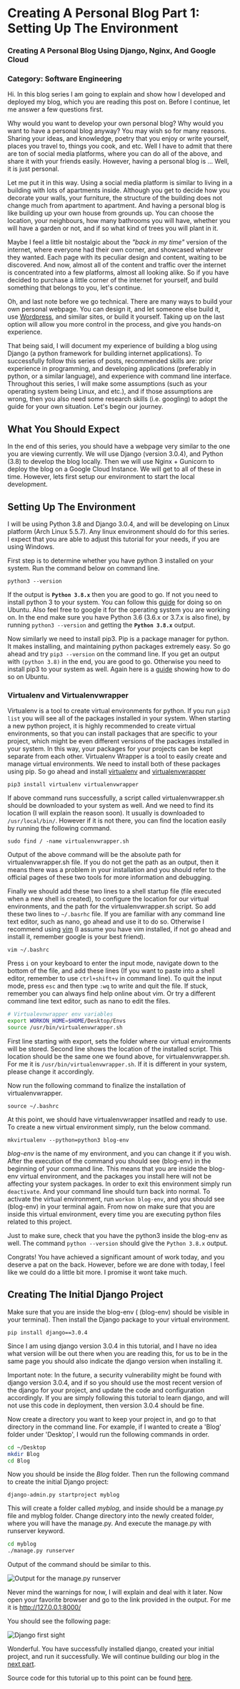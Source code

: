 # Creating A Personal Blog Part 1: Setting Up The Environment

### Creating A Personal Blog Using Django, Nginx, And Google Cloud

### Category: Software Engineering 


Hi. In this blog series I am going to explain and show how I developed and deployed my blog, which you are reading
this post on. Before I continue, let me answer a few questions first.  

Why would you want to develop your own personal blog? Why would you want to have a personal blog anyway? You may wish so
for many reasons. Sharing your ideas, and knowledge, poetry that you enjoy or write yourself, 
places you travel to, things you cook, and etc. Well I have to admit that there are ton of social media platforms, where 
you can do all of the above, and share it with your friends easily. However, having a personal blog is ... Well, it is just 
personal. 

Let me put it in this way. Using a social media platform is similar to living in a building with lots of apartments inside.
Although you get to decide how you decorate your walls, your furniture, the structure of the building does not change 
much from apartment to apartment. And having a personal blog is like building up your own house from grounds up. You can
choose the location, your neighbours, how many bathrooms you will have, whether you will have a garden or not, and if so what 
kind of trees you will plant in it. 

Maybe I feel a little bit nostalgic about the _"back in my time"_ version of the internet, where everyone had their own
corner, and showcased whatever they wanted. Each page with its peculiar design and content, waiting to be discovered. 
And now, almost all of the content and traffic over the internet is concentrated into a few platforms, almost all
looking alike. So if you have decided to purchase a little corner of the internet for yourself, and build something 
that belongs to you, let's continue.

Oh, and last note before we go technical. There are many ways to build your own personal webpage. You can design it, and 
let someone else build it, use [Wordpress](https://wordpress.com/), and similar sites, or build it yourself. Taking up
on the last option will allow you more control in the process, and give you hands-on experience. 

That being said, I will document my experience of building a blog using Django (a python framework for 
building internet applications). To successfully follow this series of posts, recommended skills are: prior experience in 
programming, and developing applications (preferably in python, or a similar language), and experience with command 
line interface. Throughout this series, I will make some assumptions (such as your operating system being Linux, 
and etc.), and if those assumptions are wrong, then you also need some research skills (i.e. googling) to adopt the 
guide for your own situation. Let's begin our journey.

## What You Should Expect

In the end of this series, you should have a webpage very similar to the one you are viewing currently. We will use
Django (version 3.0.4), and Python (3.8) to develop the blog locally. Then we will use Nginx + Gunicorn to deploy the 
blog on a Google Cloud Instance. We will get to all of these in time. However, lets first setup our environment to start
the local development.

## Setting Up The Environment

I will be using Python 3.8 and Django 3.0.4, and will be developing on Linux platform (Arch Linux 5.5.7). 
Any linux environment should do for this series. I expect that you are able to adjust this tutorial for your needs, 
if you are using Windows.

First step is to determine whether you have python 3 installed on your system. Run the command below on command line. 

`python3 --version`

If the output is **`Python 3.8.x`** then you are good to go. If not you need to install python 3 to your system. You can
follow this [guide](https://docs.python-guide.org/starting/install3/linux/) for doing so on Ubuntu. 
Also feel free to google it for the operating system you are working on. In the end make sure you have Python 3.6 
(3.6.x or 3.7.x is also fine), by running `python3 --version` and getting the **`Python 3.8.x`** output.  

Now similarly we need to install pip3. Pip is a package manager for python. It makes installing, and maintaining python
packages extremely easy. So go ahead and try `pip3 --version` on the command line. If you get an output with 
`(python 3.8)` in the end, you are good to go. Otherwise you need to install pip3 to your system as well. Again here is a 
[guide](https://linuxize.com/post/how-to-install-pip-on-ubuntu-18.04/) showing how to do so on Ubuntu.

### Virtualenv and Virtualenvwrapper
Virtualenv is a tool to create virtual environments for python. If you run `pip3 list` you will see all of the packages
installed in your system. When starting a new python project, it is highly recommended to create virtual environments,
so that you can install packages that are specific to your project, which might be even different versions of the 
packages installed in your system. In this way, your packages for your projects can be kept separate from each other.
Virtualenv Wrapper is a tool to easily create and manage virtual environments. We need to install both of these packages
using pip. So go ahead and install [virtualenv](https://pypi.org/project/virtualenv/) and 
[virtualenvwrapper](https://virtualenvwrapper.readthedocs.io/en/latest/index.html)

`pip3 install virtualenv virtualenvwrapper`

If above command runs successfully, a script called virtualenvwrapper.sh should be downloaded to your system as well. 
And we need to find its location (I will explain the reason soon). It usually is downloaded to `/usr/local/bin/`. 
However if it is not there, you can find the location easily by running the following command.

`sudo find / -name virtualenvwrapper.sh`

Output of the above command will be the absolute path for virtualenvwrapper.sh file. If you do not get the path
as an output, then it means there was a problem in your installation and you should refer to the official pages 
of these two tools for more information and debugging.

Finally we should add these two lines to a shell startup file (file executed when a new shell is created), to configure
the location for our virtual environments, and the path for the virtualenvwrapper.sh script. So add these two lines
to `~/.basrhc` file. If you are familiar with any command line text editor, such as nano, go ahead and use it to do so.
Otherwise I recommend using [vim](https://www.vim.org/) (I assume you have vim installed, if not go ahead and 
install it, remember google is your best friend).

`vim ~/.bashrc`

Press `i` on your keyboard to enter the input mode, navigate down to the bottom of the file, and add these lines (If
you want to paste into a shell editor, remember to use `ctrl+shift+v` in command line). To quit the input mode, press 
`esc` and then type `:wq` to write and quit the file. If stuck, remember you can always find help online about vim. Or
try a different command line text editor, such as nano to edit the files.

```bash
# Virtualevnwrapper env variables
export WORKON_HOME=$HOME/Desktop/Envs
source /usr/bin/virtualenvwrapper.sh
```

First line starting with export, sets the folder where our virtual environments will be stored. Second line shows the
location of the installed script. This location should be the same one we found above, for virtualenvwrapper.sh. For me
it is `/usr/bin/virtualenvwrapper.sh`. If it is different in your system, please change it accordingly.

Now run the following command to finalize the installation of virtualenvwrapper.

`source ~/.bashrc`

At this point, we should have virtualenvwrapper insatlled and ready to use. To create a new virtual environment simply, 
run the below command.

`mkvirtualenv --python=python3 blog-env`

_blog-env_ is the name of my environment, and you can change it if you wish. After the execution of the command you 
should see (blog-env) in the beginning of your command line. This means that you are inside the 
blog-env virtual environment, and the packages you install here will not be affecting your system packages. In order to
exit this environment simply run `deactivate`. And your command line should turn back into normal. To activate
the virtual environment, run `workon blog-env`, and you should see (blog-env) in your terminal again. From now on make sure
that you are inside this virtual environment, every time you are executing python files related to this project.

Just to make sure, check that you have the python3 inside the blog-env as well. The command `python --version`
should give the `Python 3.8.x` output.

Congrats! You have achieved a significant amount of work today, and you deserve a pat on the back. However, before we are
done with today, I feel like we could do a little bit more. I promise it wont take much.

## Creating The Initial Django Project

Make sure that you are inside the blog-env ( (blog-env) should be visible in your terminal). Then install the 
Django package to your virtual environment.

`pip install django==3.0.4`

Since I am using django version 3.0.4 in this tutorial, and I have no idea what version will be out there when you are
reading this, for us to be in the same page you should also indicate the django version when installing it. 

Important note:
In the future, a security vulnerability might be found with django version 3.0.4, and if so you should use the most recent
version of the django for your project, and update the code and configuration accordingly. If you are simply following this
tutorial to learn django, and will not use this code in deployment, then version 3.0.4 should be fine.

Now create a directory you want to keep your project in, and go to that directory in the command line. 
For example, if I wanted to create a 'Blog' folder under 'Desktop', I would run the following commands in order.

```bash
cd ~/Desktop
mkdir Blog
cd Blog
```

Now you should be inside the _Blog_ folder. Then run the following command to create the initial Django project:

`django-admin.py startproject myblog`

This will create a folder called _myblog_, and inside should be a manage.py file and myblog folder. Change directory into
the newly created folder, where you will have the manage.py. And execute the manage.py with runserver keyword.

```bash
cd myblog
./manage.py runserver
```

Output of the command should be similar to this.

![Output for the manage.py runserver](imgs/manage_py_runserver_output.png)

Never mind the warnings for now, I will explain and deal with it later. Now open your favorite browser and go to
the link provided in the output. For me it is http://127.0.0.1:8000/

You should see the following page:

![Django first sight](imgs/django_first_sight.png)

Wonderful. You have successfully installed django, created your initial project, and run it successfully. We will
continue building our blog in the 
[next part](https://gunduzhuseyn.com/posts/creating-a-personal-blog-part-2-starting-off).

Source code for this tutorial up to this point can be found 
[here](https://github.com/gunduzhuseyn/Blog/tree/posts/posts/creating-a-personal-blog-part-1-setting-up-the-environment).